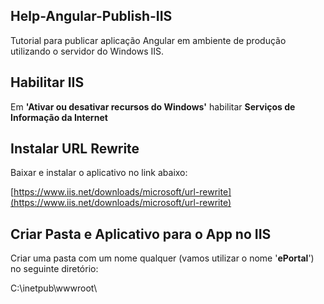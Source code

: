 ## Help-Angular-Publish-IIS

Tutorial para publicar aplicação Angular em ambiente de produção utilizando o servidor do Windows IIS.



## Habilitar IIS 

Em **'Ativar ou desativar recursos do Windows'** habilitar **Serviços de Informação da Internet**



## Instalar URL Rewrite
Baixar e instalar o aplicativo no link abaixo:

[https://www.iis.net/downloads/microsoft/url-rewrite](https://www.iis.net/downloads/microsoft/url-rewrite)



## Criar Pasta e Aplicativo para o App no IIS

Criar uma pasta com um nome qualquer (vamos utilizar o nome '**ePortal**') no seguinte diretório:  

C:\inetpub\wwwroot\
